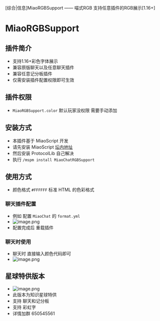  [综合|信息]MiaoRGBSupport —— 喵式RGB 支持任意插件的RGB展示[1.16+] 

# MiaoRGBSupport

## 插件简介
- 支持1.16+彩色字体展示
- 兼容原版聊天以及任意聊天插件
- 兼容任意记分板插件
- 仅需安装插件配置权限即可生效

## 插件权限
- `MiaoRGBSupport.color` 默认玩家没权限 需要手动添加

## 安装方式
- 本插件基于 MiaoScript 开发
- 请先安装 MiaoScript [坛内地址](https://www.mcbbs.net/thread-774401-1-1.html)
- 然后安装 ProtocolLib 自己解决
- 执行 `/mspm install MiaoChatRGBSupport`

## 使用方式
- 颜色格式 `#FFFFFF` 标准 HTML 的色彩格式

### 聊天插件配置
- 例如 配置 `MiaoChat` 的 `format.yml`
- ![image.png](https://i.loli.net/2021/06/24/1DiupnoPjaI7tZr.png)
- 配置完成后 重载插件

### 聊天时使用
- 聊天时 直接输入颜色代码即可
- ![image.png](https://i.loli.net/2021/06/24/2dnTlyv6oZrcBzg.png)

## 星球特供版本
- ![image.png](https://i.loli.net/2021/06/24/DOmhJRflxS3qwju.png)
- 此版本为知识星球特供
- 支持 聊天和记分板
- 支持 彩虹字
- 详情加群 650545561
